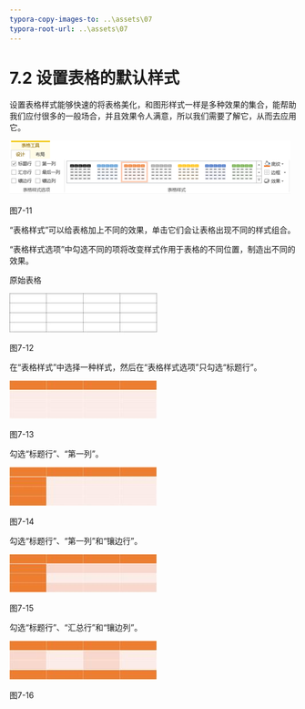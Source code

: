 ```yaml
---
typora-copy-images-to: ..\assets\07
typora-root-url: ..\assets\07
---
```


# 7.2  设置表格的默认样式

设置表格样式能够快速的将表格美化，和图形样式一样是多种效果的集合，能帮助我们应付很多的一般场合，并且效果令人满意，所以我们需要了解它，从而去应用它。

![img](../../.gitbook/assets/image012.png)

图7-11

“表格样式”可以给表格加上不同的效果，单击它们会让表格出现不同的样式组合。

“表格样式选项”中勾选不同的项将改变样式作用于表格的不同位置，制造出不同的效果。

原始表格

![img](../../.gitbook/assets/image013%20%281%29.jpg)

图7-12

在“表格样式”中选择一种样式，然后在“表格样式选项”只勾选“标题行”。

![img](../../.gitbook/assets/image014%20%283%29.jpg)

图7-13

勾选“标题行”、“第一列”。

![img](../../.gitbook/assets/image015%20%287%29.jpg)

图7-14

勾选“标题行”、“第一列”和“镶边行”。

![img](../../.gitbook/assets/image016%20%2813%29.jpg)

图7-15

勾选“标题行”、“汇总行”和“镶边列”。

![img](../../.gitbook/assets/image017%20%2810%29.jpg)

图7-16

